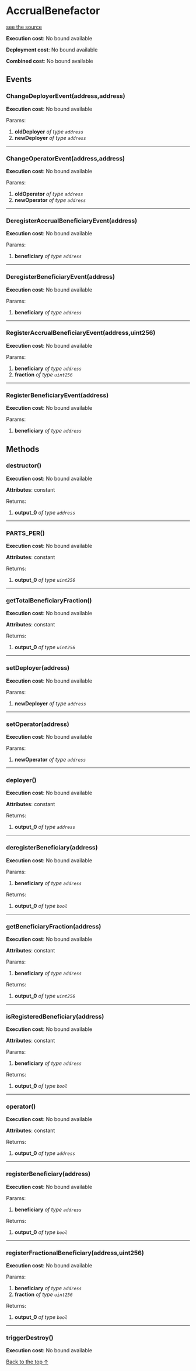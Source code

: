 # AccrualBenefactor
[see the source](git+https://github.com/hubiinetwork/nahmii-contracts/tree/master/contracts/AccrualBenefactor.sol)


**Execution cost**: No bound available

**Deployment cost**: No bound available

**Combined cost**: No bound available


## Events
### ChangeDeployerEvent(address,address)


**Execution cost**: No bound available


Params:

1. **oldDeployer** *of type `address`*
2. **newDeployer** *of type `address`*

--- 
### ChangeOperatorEvent(address,address)


**Execution cost**: No bound available


Params:

1. **oldOperator** *of type `address`*
2. **newOperator** *of type `address`*

--- 
### DeregisterAccrualBeneficiaryEvent(address)


**Execution cost**: No bound available


Params:

1. **beneficiary** *of type `address`*

--- 
### DeregisterBeneficiaryEvent(address)


**Execution cost**: No bound available


Params:

1. **beneficiary** *of type `address`*

--- 
### RegisterAccrualBeneficiaryEvent(address,uint256)


**Execution cost**: No bound available


Params:

1. **beneficiary** *of type `address`*
2. **fraction** *of type `uint256`*

--- 
### RegisterBeneficiaryEvent(address)


**Execution cost**: No bound available


Params:

1. **beneficiary** *of type `address`*


## Methods
### destructor()


**Execution cost**: No bound available

**Attributes**: constant



Returns:


1. **output_0** *of type `address`*

--- 
### PARTS_PER()


**Execution cost**: No bound available

**Attributes**: constant



Returns:


1. **output_0** *of type `uint256`*

--- 
### getTotalBeneficiaryFraction()


**Execution cost**: No bound available

**Attributes**: constant



Returns:


1. **output_0** *of type `uint256`*

--- 
### setDeployer(address)


**Execution cost**: No bound available


Params:

1. **newDeployer** *of type `address`*


--- 
### setOperator(address)


**Execution cost**: No bound available


Params:

1. **newOperator** *of type `address`*


--- 
### deployer()


**Execution cost**: No bound available

**Attributes**: constant



Returns:


1. **output_0** *of type `address`*

--- 
### deregisterBeneficiary(address)


**Execution cost**: No bound available


Params:

1. **beneficiary** *of type `address`*

Returns:


1. **output_0** *of type `bool`*

--- 
### getBeneficiaryFraction(address)


**Execution cost**: No bound available

**Attributes**: constant


Params:

1. **beneficiary** *of type `address`*

Returns:


1. **output_0** *of type `uint256`*

--- 
### isRegisteredBeneficiary(address)


**Execution cost**: No bound available

**Attributes**: constant


Params:

1. **beneficiary** *of type `address`*

Returns:


1. **output_0** *of type `bool`*

--- 
### operator()


**Execution cost**: No bound available

**Attributes**: constant



Returns:


1. **output_0** *of type `address`*

--- 
### registerBeneficiary(address)


**Execution cost**: No bound available


Params:

1. **beneficiary** *of type `address`*

Returns:


1. **output_0** *of type `bool`*

--- 
### registerFractionalBeneficiary(address,uint256)


**Execution cost**: No bound available


Params:

1. **beneficiary** *of type `address`*
2. **fraction** *of type `uint256`*

Returns:


1. **output_0** *of type `bool`*

--- 
### triggerDestroy()


**Execution cost**: No bound available




[Back to the top ↑](#accrualbenefactor)

